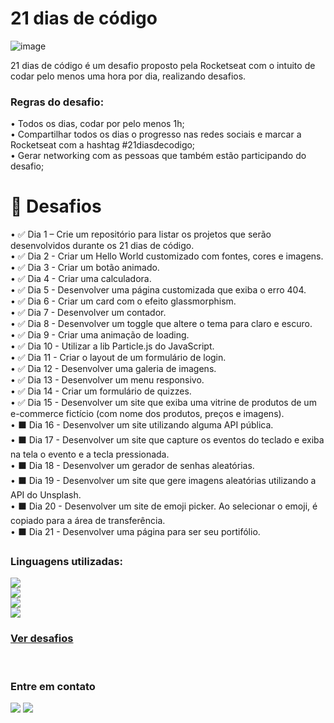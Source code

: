 <h1>21 dias de código</h1> 

![image](https://user-images.githubusercontent.com/105132452/191107517-ff001dea-66e7-42b7-83d6-5c7545282847.png)

<p>21 dias de código é um desafio proposto pela Rocketseat com o intuito de codar pelo menos uma hora por dia, realizando desafios.</p>
<h3>Regras do desafio: </h3>
• Todos os dias, codar por pelo menos 1h; <br>
• Compartilhar todos os dias o progresso nas redes sociais e marcar a Rocketseat com a hashtag #21diasdecodigo; <br>
• Gerar networking com as pessoas que também estão participando do desafio;

### <h1>🎯 Desafios</h1>

• ✅ Dia 1 – Crie um repositório para listar os projetos que serão desenvolvidos durante os 21 dias de código. <br>
• ✅ Dia 2 - Criar um Hello World customizado com fontes, cores e imagens. <br>
• ✅ Dia 3 - Criar um botão animado. <br>
• ✅ Dia 4 - Criar uma calculadora. <br>
• ✅ Dia 5 - Desenvolver uma página customizada que exiba o erro 404. <br>
• ✅ Dia 6 - Criar um card com o efeito glassmorphism. <br>
• ✅ Dia 7 - Desenvolver um contador. <br>
• ✅ Dia 8 - Desenvolver um toggle que altere o tema para claro e escuro. <br>
• ✅ Dia 9 - Criar uma animação de loading. <br>
• ✅ Dia 10 - Utilizar a lib Particle.js do JavaScript. <br>
• ✅ Dia 11 - Criar o layout de um formulário de login. <br>
• ✅ Dia 12 - Desenvolver uma galeria de imagens. <br>
• ✅ Dia 13 - Desenvolver um menu responsivo. <br>
• ✅ Dia 14 - Criar um formulário de quizzes. <br>
• ✅ Dia 15 - Desenvolver um site que exiba uma vitrine de produtos de um e-commerce fictício (com nome dos produtos, preços e imagens). <br>
• ⬛ Dia 16 - Desenvolver um site utilizando alguma API pública. <br>
• ⬛ Dia 17 - Desenvolver um site que capture os eventos do teclado e exiba na tela o evento e a tecla pressionada. <br>
• ⬛ Dia 18 - Desenvolver um gerador de senhas aleatórias. <br>
• ⬛ Dia 19 - Desenvolver um site que gere imagens aleatórias utilizando a API do Unsplash. <br>
• ⬛ Dia 20 - Desenvolver um site de emoji picker. Ao selecionar o emoji, é copiado para a área de transferência. <br>
• ⬛ Dia 21 - Desenvolver uma página para ser seu portifólio. 


### Linguagens utilizadas:

<img src="https://img.shields.io/badge/HTML5-E34F26?style=for-the-badge&logo=html5&logoColor=white" /><br>
<img src="https://img.shields.io/badge/CSS3-1572B6?style=for-the-badge&logo=css3&logoColor=white" /><br>
<img src="https://img.shields.io/badge/JavaScript-F7DF1E?style=for-the-badge&logo=javascript&logoColor=black" /><br>
<img src="https://img.shields.io/badge/jQuery-0769AD?style=for-the-badge&logo=jquery&logoColor=white">

### <a href="https://AndersonRodrigs.github.io/21-Dias-de-Codigo/" target="_blank">Ver desafios </a>

<br>

### Entre em contato <br>

<a href="https://www.linkedin.com/in/anderson-r-souza" target="_blank"><img src="https://img.shields.io/badge/-LinkedIn-%230077B5?style=for-the-badge&logo=linkedin&logoColor=white" target="_blank"></a>
<a href = "mailto:anderson.rodriguesouz@gmail.com"><img src="https://img.shields.io/badge/-Gmail-%23333?style=for-the-badge&logo=gmail&logoColor=white" target="_blank"></a>
